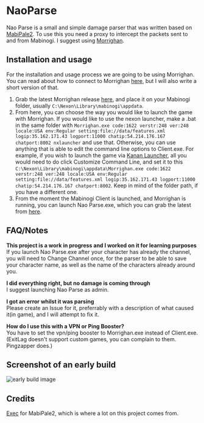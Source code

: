 # NaoParse
 Nao Parse is a small and simple damage parser that was written based on [MabiPale2](https://github.com/exectails/MabiPale2). To use this you need a proxy to intercept the packets sent to and from Mabinogi. I suggest using [Morrighan](https://github.com/exectails/Morrighan).

## Installation and usage
For the installation and usage process we are going to be using Morrighan. You can read about how to connect to Morrighan [here](https://github.com/exectails/Morrighan/blob/master/README.md#how-to-connect-to-morrighan), but I will also write a short version of that.  

1. Grab the latest Morrighan release [here](https://github.com/exectails/Morrighan/releases), and place it on your Mabinogi folder, usually `C:\Nexon\Library\mabinogi\appdata`.
2. From here, you can choose the way you would like to launch the game with Morrighan. If you would like to use the nexon launcher, make a .bat in the same folder with `Morrighan.exe code:1622 verstr:248 ver:248 locale:USA env:Regular setting:file://data/features.xml logip:35.162.171.43 logport:11000 chatip:54.214.176.167 chatport:8002 nxlauncher` and use that. Otherwise, you can use anything that is able to edit the command line options to Client.exe. For example, if you wish to launch the game via [Kanan Launcher](https://github.com/cursey/kanan-new), all you would need to do click Customize Command Line, and set it to this `C:\Nexon\Library\mabinogi\appdata\Morrighan.exe code:1622 verstr:248 ver:248 locale:USA env:Regular setting:file://data/features.xml logip:35.162.171.43 logport:11000 chatip:54.214.176.167 chatport:8002`. Keep in mind of the folder path, if you have a different one.
3. From the moment the Mabinogi Client is launched, and Morrighan is running, you can launch Nao Parse.exe, which you can grab the latest from [here](https://github.com/Iuke121/Nao-Parse/releases).  
  
## FAQ/Notes
**This project is a work in progress and I worked on it for learning purposes**  
If you launch Nao Parse.exe after your character has already the channel, you will need to Change Channel once, for the parser to be able to save your character name, as well as the name of the characters already around you.

**I did everything right, but no damage is coming through**  
I suggest launching Nao Parse as admin.

**I got an error whilst it was parsing**  
Please create an Issue for it, preferrably with a description of what caused it(in game), and I will attempt to fix it.

**How do I use this with a VPN or Ping Booster?**  
You have to set the vpn/ping booster to Morrighan.exe instead of Client.exe. (ExitLag doesn't support custom games, you can complain to them. Pingzapper does.)

## Screenshot of an early build
![early build image](https://i.imgur.com/WygQcPc.png)
## Credits
[Exec](https://github.com/exectails) for MabiPale2, which is where a lot on this project comes from.
